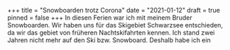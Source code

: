 +++
title = "Snowboarden trotz Corona"
date = "2021-01-12"
draft = true
pinned = false
+++
In diesen Ferien war ich mit meinem Bruder Snowboarden. Wir haben uns für das Skigebiet Schwarzsee entschieden, da wir das gebiet von früheren Nachtskifahrten kennen. Ich stand zwei Jahren nicht mehr auf den Ski bzw. Snowboard. Deshalb habe ich ein